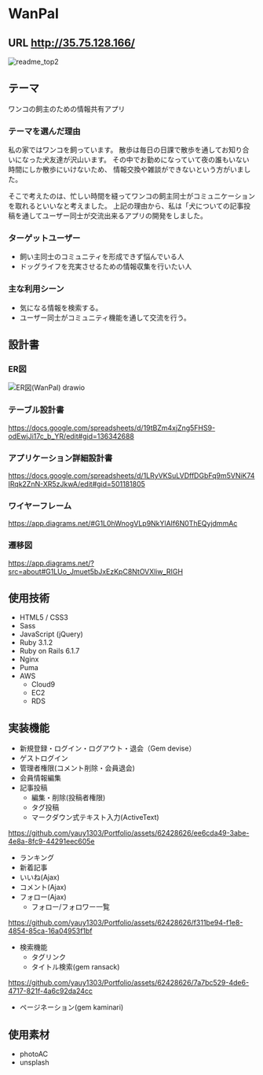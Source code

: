 # WanPal

## URL http://35.75.128.166/

![readme_top2](https://github.com/yauy1303/Portfolio/assets/62428626/2c5a72bf-fa12-4787-8c91-d6adb443bd8a)

## テーマ
ワンコの飼主のための情報共有アプリ

### テーマを選んだ理由
私の家ではワンコを飼っています。
散歩は毎日の日課で散歩を通してお知り合いになった犬友達が沢山います。
その中でお勤めになっていて夜の誰もいない時間にしか散歩にいけないため、
情報交換や雑談ができないという方がいました。

そこで考えたのは、忙しい時間を縫ってワンコの飼主同士がコミュニケーションを取れるといいなと考えました。
上記の理由から、私は「犬についての記事投稿を通してユーザー同士が交流出来るアプリの開発をしました。

### ターゲットユーザー
* 飼い主同士のコミュニティを形成できず悩んでいる人
* ドッグライフを充実させるための情報収集を行いたい人

### 主な利用シーン
* 気になる情報を検索する。
* ユーザー同士がコミュニティ機能を通して交流を行う。

## 設計書

### ER図
![ER図(WanPal) drawio](https://github.com/yauy1303/Portfolio/assets/62428626/7d427866-7d0b-4d3e-bdb9-e2e43fa98e50)

### テーブル設計書
https://docs.google.com/spreadsheets/d/19tBZm4xjZng5FHS9-odEwjJi17c_b_YR/edit#gid=136342688

### アプリケーション詳細設計書
https://docs.google.com/spreadsheets/d/1LRyVKSuLVDffDGbFq9m5VNiK74IRqk2ZnN-XR5zJkwA/edit#gid=501181805

### ワイヤーフレーム
https://app.diagrams.net/#G1L0hWnogVLp9NkYlAIf6N0ThEQyjdmmAc

### 遷移図
https://app.diagrams.net/?src=about#G1LUo_Jmuet5bJxEzKpC8NtOVXliw_RIGH

## 使用技術
* HTML5 / CSS3
* Sass
* JavaScript (jQuery)
* Ruby 3.1.2
* Ruby on Rails 6.1.7
* Nginx
* Puma
* AWS
  * Cloud9
  * EC2
  * RDS

## 実装機能
* 新規登録・ログイン・ログアウト・退会（Gem devise）
* ゲストログイン
* 管理者権限(コメント削除・会員退会)
* 会員情報編集
* 記事投稿
  * 編集・削除(投稿者権限)
  * タグ投稿
  * マークダウン式テキスト入力(ActiveText)

https://github.com/yauy1303/Portfolio/assets/62428626/ee6cda49-3abe-4e8a-8fc9-44291eec605e

* ランキング
* 新着記事
* いいね(Ajax)
* コメント(Ajax)
* フォロー(Ajax)
  * フォロー/フォロワー一覧

https://github.com/yauy1303/Portfolio/assets/62428626/f311be94-f1e8-4854-85ca-16a04953f1bf

* 検索機能
  * タグリンク
  * タイトル検索(gem ransack)

https://github.com/yauy1303/Portfolio/assets/62428626/7a7bc529-4de6-4717-821f-4a6c92da24cc

* ページネーション(gem kaminari)

## 使用素材
* photoAC
* unsplash 
















